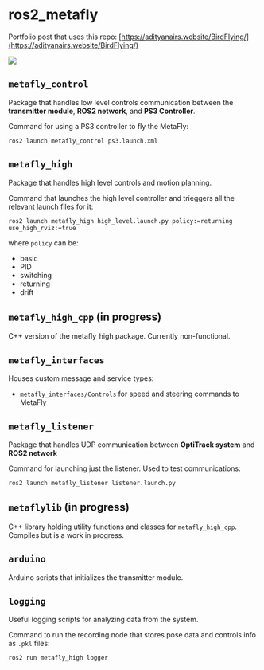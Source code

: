 # ros2_metafly

Portfolio post that uses this repo: [https://adityanairs.website/BirdFlying/](https://adityanairs.website/BirdFlying/)

![](https://github.com/GogiPuttar/adityanairswebsite.github.io/blob/main/assets/images/birdsideview.gif?raw=true)


## `metafly_control`

Package that handles low level controls communication between the **transmitter module**, **ROS2 network**, and **PS3 Controller**. 

Command for using a PS3 controller to fly the MetaFly:

`ros2 launch metafly_control ps3.launch.xml`

## `metafly_high`

Package that handles high level controls and motion planning.

Command that launches the high level controller and trieggers all the relevant launch files for it:

`ros2 launch metafly_high high_level.launch.py policy:=returning use_high_rviz:=true`

where `policy` can be:
- basic
- PID
- switching
- returning
- drift

## `metafly_high_cpp` (in progress)
C++ version of the metafly_high package. Currently non-functional.

## `metafly_interfaces`
Houses custom message and service types:
- `metafly_interfaces/Controls` for speed and steering commands to MetaFly

## `metafly_listener`
Package that handles UDP communication between **OptiTrack system** and **ROS2 network**

Command for launching just the listener. Used to test communications:

`ros2 launch metafly_listener listener.launch.py`

## `metaflylib` (in progress)
C++ library holding utility functions and classes for `metafly_high_cpp`. Compiles but is a work in progress.

## `arduino`
Arduino scripts that initializes the transmitter module.

## `logging`
Useful logging scripts for analyzing data from the system.

Command to run the recording node that stores pose data and controls info as `.pkl` files:

`ros2 run metafly_high logger`

